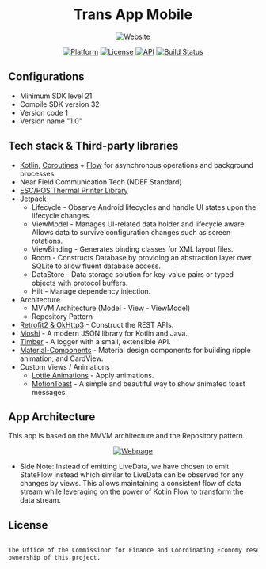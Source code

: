 <h1 align="center">Trans App Mobile</h1>

<p align="center"><a href="https://www.imostate.gov.ng/"><img alt="Website" src="https://img.shields.io/badge/Website-Imo%20Govt-yellowgreen"/></a> </p>

<p align="center">
  <a href="https://www.android.com/"><img alt="Platform" src="https://img.shields.io/badge/Platform-Android-white"/></a>
  <a href="https://opensource.org/licenses/Apache-2.0"><img alt="License" src="https://img.shields.io/badge/License-Apache%202.0-blue.svg"/></a>
  <a href="https://android-arsenal.com/api?level=21"><img alt="API" src="https://img.shields.io/badge/API-21%2B-yellow.svg?style=flat"/></a>
  <a href="https://github.com/imofintech/transapp-mobile/actions"><img alt="Build Status" src="https://github.com/imofintech/transapp-mobile/workflows/Build/badge.svg"/></a> 
</p>

## Configurations
- Minimum SDK level 21
- Compile SDK version 32
- Version code 1
- Version name "1.0"

## Tech stack & Third-party libraries
- [Kotlin](https://kotlinlang.org/), [Coroutines](https://github.com/Kotlin/kotlinx.coroutines) + [Flow](https://kotlin.github.io/kotlinx.coroutines/kotlinx-coroutines-core/kotlinx.coroutines.flow/) for asynchronous operations and background processes.
- Near Field Communication Tech (NDEF Standard)
- [ESC/POS Thermal Printer Library](https://github.com/DantSu/ESCPOS-ThermalPrinter-Android)
- Jetpack
  - Lifecycle - Observe Android lifecycles and handle UI states upon the lifecycle changes.
  - ViewModel - Manages UI-related data holder and lifecycle aware. Allows data to survive configuration changes such as screen rotations.
  - ViewBinding - Generates binding classes for XML layout files.
  - Room - Constructs Database by providing an abstraction layer over SQLite to allow fluent database access.
  - DataStore - Data storage solution for key-value pairs or typed objects with protocol buffers.
  - Hilt - Manage dependency injection.
- Architecture
  - MVVM Architecture (Model - View - ViewModel)
  - Repository Pattern
- [Retrofit2 & OkHttp3](https://github.com/square/retrofit) - Construct the REST APIs.
- [Moshi](https://github.com/square/moshi/) - A modern JSON library for Kotlin and Java.
- [Timber](https://github.com/JakeWharton/timber) - A logger with a small, extensible API.
- [Material-Components](https://github.com/material-components/material-components-android) - Material design components for building ripple animation, and CardView.
- Custom Views / Animations
  - [Lottie Animations](https://github.com/airbnb/lottie-android) - Apply animations.
  - [MotionToast](https://github.com/Spikeysanju/MotionToast) - A simple and beautiful way to show animated toast messages.
  
## App Architecture
This app is based on the MVVM architecture and the Repository pattern.

<p align="center">
<a href="https://developer.android.com/topic/architecture/"><img alt="Webpage" src="https://koenig-media.raywenderlich.com/uploads/2020/05/final-architecture-650x488.png"/></a> 
</p>

* Side Note: Instead of emitting LiveData, we have chosen to emit StateFlow instead which similar to LiveData can be observed for any changes by views. This allows maintaining a consistent flow of data stream while leveraging on the power of Kotlin Flow to transform the data stream.

## License
```xml

The Office of the Commissinor for Finance and Coordinating Economy reserves exclusive right to the use and 
ownership of this project.
```
